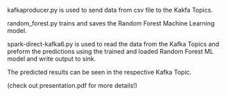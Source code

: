 kafkaproducer.py is used to send data from csv file to the Kakfa Topics. 

random_forest.py trains and saves the Random Forest Machine Learning model. 

spark-direct-kafka6.py is used to read the data from the Kafka Topics and preform the predictions using the trained and loaded Random Forest ML model and write output to sink. 

The predicted results can be seen in the respective Kafka Topic. 

(check out presentation.pdf for more details!)

